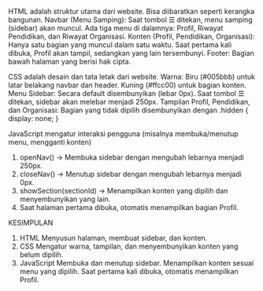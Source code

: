 HTML adalah struktur utama dari website. Bisa diibaratkan seperti kerangka bangunan.
Navbar (Menu Samping):
Saat tombol ☰ ditekan, menu samping (sidebar) akan muncul. Ada tiga menu di dalamnya: Profil, Riwayat Pendidikan, dan Riwayat Organisasi.
Konten (Profil, Pendidikan, Organisasi):
Hanya satu bagian yang muncul dalam satu waktu. Saat pertama kali dibuka, Profil akan tampil, sedangkan yang lain tersembunyi.
Footer:
Bagian bawah halaman yang berisi hak cipta.

CSS adalah desain dan tata letak dari website.
Warna:
Biru (#005bbb) untuk latar belakang navbar dan header.
Kuning (#ffcc00) untuk bagian konten.
Menu Sidebar:
Secara default disembunyikan (lebar 0px).
Saat tombol ☰ ditekan, sidebar akan melebar menjadi 250px.
Tampilan Profil, Pendidikan, dan Organisasi:
Bagian yang tidak dipilih disembunyikan dengan .hidden { display: none; }

JavaScript mengatur interaksi pengguna (misalnya membuka/menutup menu, mengganti konten)
1. openNav() → Membuka sidebar dengan mengubah lebarnya menjadi 250px.
2. closeNav() → Menutup sidebar dengan mengubah lebarnya menjadi 0px.
3. showSection(sectionId) → Menampilkan konten yang dipilih dan menyembunyikan yang lain.
4. Saat halaman pertama dibuka, otomatis menampilkan bagian Profil.

KESIMPULAN
1. HTML Menyusun halaman, membuat sidebar, dan konten.
2. CSS  Mengatur warna, tampilan, dan menyembunyikan konten yang belum dipilih.
3. JavaScript 
Membuka dan menutup sidebar.
Menampilkan konten sesuai menu yang dipilih.
Saat pertama kali dibuka, otomatis menampilkan Profil.
